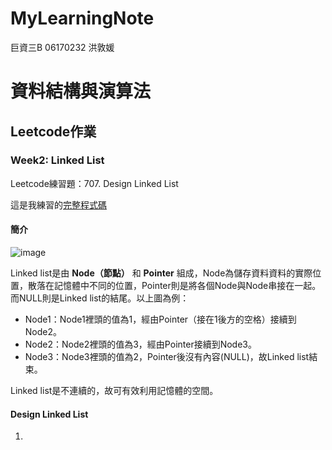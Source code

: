 # MyLearningNote

巨資三B 06170232 洪敦媛
# 資料結構與演算法
## Leetcode作業
### Week2: Linked List
Leetcode練習題：707. Design Linked List

這是我練習的[完整程式碼](https://github.com/HTY62006/MyLearningNote/blob/master/Leetcode/week2/707.%20Design%20Linked%20List.py)
#### 簡介
![image](https://images.plurk.com/3WmW9M1NCnoNrKKQ8pYY2T.png)

Linked list是由 **Node（節點）** 和 **Pointer** 組成，Node為儲存資料資料的實際位置，散落在記憶體中不同的位置，Pointer則是將各個Node與Node串接在一起。而NULL則是Linked list的結尾。以上圖為例：

* Node1：Node1裡頭的值為1，經由Pointer（接在1後方的空格）接續到Node2。
* Node2：Node2裡頭的值為3，經由Pointer接續到Node3。
* Node3：Node3裡頭的值為2，Pointer後沒有內容(NULL)，故Linked list結束。

Linked list是不連續的，故可有效利用記憶體的空間。

#### Design Linked List
1. 
